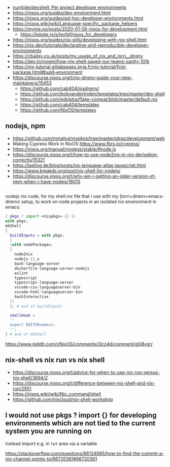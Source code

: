 - [numtide/devshell: Per project developer environments](https://github.com/numtide/devshell)
- https://nixos.org/guides/dev-environment.html
- https://nixos.org/guides/ad-hoc-developer-environments.html
- https://nixos.wiki/wiki/Language-specific_package_helpers
- https://myme.no/posts/2020-01-26-nixos-for-development.html
  - https://lobste.rs/s/jevfaf/nixos_for_developers
- https://nixos.org/guides/nix-pills/developing-with-nix-shell.html
- https://nix.dev/tutorials/declarative-and-reproducible-developer-environments
- https://cbailey.co.uk/posts/my_usage_of_nix_and_lorri__direnv
- https://dev.to/ronenl/how-nix-shell-saved-our-teams-sanity-101k
- https://nix-tutorial.gitlabpages.inria.fr/nix-tutorial/first-package.html#build-environment
- https://discourse.nixos.org/t/nix-direnv-guide-your-new-maintainers/15453
  - https://github.com/cab404/nixdirenv/
  - https://github.com/bobvanderlinden/templates/tree/master/dev-shell
  - https://github.com/edolstra/flake-compat/blob/master/default.nix
  - https://github.com/cab404/templates
  - https://github.com/NixOS/templates

## nodejs, npm

- https://github.com/mmahut/nixpkgs/tree/master/pkgs/development/web
- Making Cypress Work in NixOS https://www.fbrs.io/cypress/
- https://nixos.org/manual/nixpkgs/stable/#node.js
- https://discourse.nixos.org/t/how-to-use-node2nix-in-nix-derivation-correctly/15321
- https://lastlog.de/blog/posts/nix-language-atlas-javascript.html
- https://www.breakds.org/post/nix-shell-for-nodejs/
- https://discourse.nixos.org/t/why-am-i-getting-an-older-version-of-npm-when-i-have-nodejs/16015

##

nodejs nix code, for my shell.nix file that i use with my (lorri+direnv+emacs-direnv) setup, to work on node projects in an isolated nix environment in emacs:

```nix
{ pkgs ? import <nixpkgs> {} }:
with pkgs;
mkShell
{
  buildInputs = with pkgs;
  [
  (with nodePackages;
  [
    node2nix
    nodejs-12_x
    bash-language-server
    dockerfile-language-server-nodejs
    eslint
    typescript
    typescript-language-server
    vscode-css-languageserver-bin
    vscode-html-languageserver-bin
    bashInteractive
  ])
  ]; # end of buildInputs

  shellHook =
  ''
  export EDITOR=emacs;
  '';
} # end of mkShell
```

https://www.reddit.com/r/NixOS/comments/i3cz4d/comment/g0i8vgr/

## nix-shell vs nix run vs nix shell

- https://discourse.nixos.org/t/advice-for-when-to-use-nix-run-versus-nix-shell/3694/2
- https://discourse.nixos.org/t/difference-between-nix-shell-and-nix-run/2951
- https://nixos.wiki/wiki/Nix_command/shell
- https://github.com/nixcloud/nix-shell-workshop

## I would not use pkgs ? import <nixpkgs> {} for developing environments which are not tied to the current system you are running on

instead import e.g. in `let` area via a variable

https://stackoverflow.com/questions/66124085/how-to-find-the-commit-a-nix-channel-points-to/66720361#66720361
